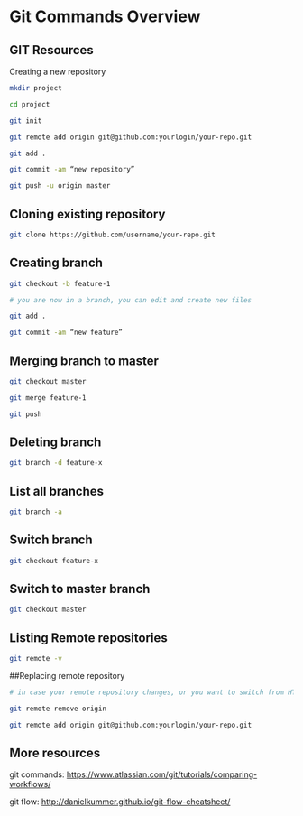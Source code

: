 # Git Commands Overview

## GIT Resources

Creating a new repository

```bash
mkdir project

cd project

git init

git remote add origin git@github.com:yourlogin/your-repo.git

git add .

git commit -am “new repository”

git push -u origin master
```

## Cloning existing repository

```bash
git clone https://github.com/username/your-repo.git
```

## Creating branch

```bash
git checkout -b feature-1

# you are now in a branch, you can edit and create new files

git add .

git commit -am “new feature”
```

## Merging branch to master

```bash
git checkout master

git merge feature-1

git push
```

## Deleting branch

```bash
git branch -d feature-x
```

## List all branches

```bash
git branch -a
```

## Switch branch

```bash
git checkout feature-x
```

## Switch to master branch

```bash
git checkout master
```

## Listing Remote repositories

```bash
git remote -v
```

##Replacing remote repository

```bash
# in case your remote repository changes, or you want to switch from HTTPS->SSH or SSH->HTTPS

git remote remove origin

git remote add origin git@github.com:yourlogin/your-repo.git
```

## More resources

git commands: https://www.atlassian.com/git/tutorials/comparing-workflows/

git flow: http://danielkummer.github.io/git-flow-cheatsheet/